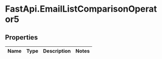 # FastApi.EmailListComparisonOperator5

## Properties
Name | Type | Description | Notes
------------ | ------------- | ------------- | -------------
